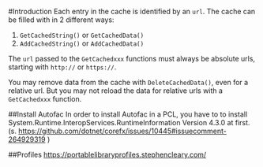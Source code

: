 #Introduction
Each entry in the cache is identified by an `url`.
The cache can be filled with in 2 different ways:


1. `GetCachedString()` or `GetCachedData()`
2. `AddCachedString()` or `AddCachedData()`

The `url` passed to the `GetCachedxxx` functions must always be absolute urls, starting with `http://` or `https://`.

You may remove data from the cache with `DeleteCachedData()`, even for a relative url. 
But you may not reload the data for relative urls with a `GetCachedxxx` function.

##Install Autofac
In order to install Autofac in a PCL, you have to to install System.Runtime.InteropServices.RuntimeInformation Version 4.3.0 at first. (s. https://github.com/dotnet/corefx/issues/10445#issuecomment-264929319  )

##Profiles
https://portablelibraryprofiles.stephencleary.com/